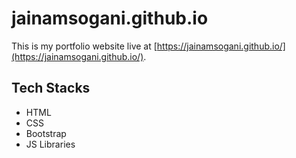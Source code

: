 # jainamsogani.github.io
This is my portfolio website live at [https://jainamsogani.github.io/](https://jainamsogani.github.io/).

## Tech Stacks
- HTML
- CSS
- Bootstrap
- JS Libraries
